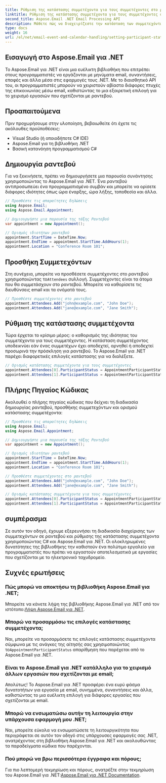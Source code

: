 ```yaml
---
title: Ρύθμιση της κατάστασης συμμετέχοντα για τους συμμετέχοντες στο ραντεβού με C#
linktitle: Ρύθμιση της κατάστασης συμμετέχοντα για τους συμμετέχοντες στο ραντεβού με C#
second_title: Aspose.Email .NET Email Processing API
description: Μάθετε πώς να διαχειρίζεστε την κατάσταση των συμμετεχόντων στα ραντεβού χρησιμοποιώντας C# και Aspose.Email για .NET. Οδηγός βήμα προς βήμα με τον πηγαίο κώδικα.
type: docs
weight: 16
url: /el/net/email-event-and-calendar-handling/setting-participant-status-for-appointment-attendees-with-csharp/
---
```


## Εισαγωγή στο Aspose.Email για .NET

Το Aspose.Email για .NET είναι μια ευέλικτη βιβλιοθήκη που επιτρέπει στους προγραμματιστές να εργάζονται με μηνύματα email, συναντήσεις, επαφές και άλλα μέσα στις εφαρμογές τους .NET. Με το διαισθητικό API του, οι προγραμματιστές μπορούν να χειριστούν αβίαστα διάφορες πτυχές της επικοινωνίας μέσω email, καθιστώντας το μια εξαιρετική επιλογή για το χειρισμό εργασιών που σχετίζονται με ραντεβού.

## Προαπαιτούμενα

Πριν προχωρήσουμε στην υλοποίηση, βεβαιωθείτε ότι έχετε τις ακόλουθες προϋποθέσεις:

- Visual Studio (ή οποιοδήποτε C# IDE)
- Aspose.Email για τη βιβλιοθήκη .NET
- Βασική κατανόηση προγραμματισμού C#

## Δημιουργία ραντεβού

Για να ξεκινήσετε, πρέπει να δημιουργήσετε μια παρουσία συνάντησης χρησιμοποιώντας το Aspose.Email για .NET. Ένα ραντεβού αντιπροσωπεύει ένα προγραμματισμένο συμβάν και μπορείτε να ορίσετε διάφορες ιδιότητες όπως ώρα έναρξης, ώρα λήξης, τοποθεσία και άλλα.

```csharp
// Προσθέστε τις απαραίτητες δηλώσεις
using Aspose.Email;
using Aspose.Email.Appointment;

// Δημιουργήστε μια παρουσία της τάξης Ραντεβού
var appointment = new Appointment();

// Ορισμός ιδιοτήτων ραντεβού
appointment.StartTime = DateTime.Now;
appointment.EndTime = appointment.StartTime.AddHours(1);
appointment.Location = "Conference Room 101";
```

## Προσθήκη Συμμετεχόντων

 Στη συνέχεια, μπορείτε να προσθέσετε συμμετέχοντες στο ραντεβού χρησιμοποιώντας το`Attendees` συλλογή. Συμμετέχοντες είναι τα άτομα που θα συμμετάσχουν στο ραντεβού. Μπορείτε να καθορίσετε τις διευθύνσεις email και τα ονόματά τους.

```csharp
// Προσθέστε συμμετέχοντες στο ραντεβού
appointment.Attendees.Add("john@example.com", "John Doe");
appointment.Attendees.Add("jane@example.com", "Jane Smith");
```

## Ρύθμιση της κατάστασης συμμετέχοντα

Τώρα έρχεται το κρίσιμο μέρος: ο καθορισμός της ιδιότητας του συμμετέχοντα για τους συμμετέχοντες. Η κατάσταση συμμετέχοντος υποδεικνύει εάν ένας συμμετέχων έχει αποδεχτεί, αρνηθεί ή αποδεχτεί προσωρινά την πρόσκληση για ραντεβού. Το Aspose.Email για .NET παρέχει διαφορετικές επιλογές κατάστασης για να διαλέξετε.

```csharp
// Ορισμός κατάστασης συμμετέχοντα για τους συμμετέχοντες
appointment.Attendees[0].ParticipantStatus = AppointmentParticipantStatus.Accepted;
appointment.Attendees[1].ParticipantStatus = AppointmentParticipantStatus.Declined;
```

## Πλήρης Πηγαίος Κώδικας

Ακολουθεί ο πλήρης πηγαίος κώδικας που δείχνει τη διαδικασία δημιουργίας ραντεβού, προσθήκης συμμετεχόντων και ορισμού κατάστασης συμμετέχοντα:

```csharp
// Προσθέστε τις απαραίτητες δηλώσεις
using Aspose.Email;
using Aspose.Email.Appointment;

// Δημιουργήστε μια παρουσία της τάξης Ραντεβού
var appointment = new Appointment();

// Ορισμός ιδιοτήτων ραντεβού
appointment.StartTime = DateTime.Now;
appointment.EndTime = appointment.StartTime.AddHours(1);
appointment.Location = "Conference Room 101";

// Προσθέστε συμμετέχοντες στο ραντεβού
appointment.Attendees.Add("john@example.com", "John Doe");
appointment.Attendees.Add("jane@example.com", "Jane Smith");

// Ορισμός κατάστασης συμμετέχοντα για τους συμμετέχοντες
appointment.Attendees[0].ParticipantStatus = AppointmentParticipantStatus.Accepted;
appointment.Attendees[1].ParticipantStatus = AppointmentParticipantStatus.Declined;
```

## συμπέρασμα

Σε αυτόν τον οδηγό, έχουμε εξερευνήσει τη διαδικασία διαχείρισης των συμμετεχόντων σε ραντεβού και ρύθμισης της κατάστασης συμμετέχοντα χρησιμοποιώντας C# και Aspose.Email για .NET. Οι ολοκληρωμένες δυνατότητες της βιβλιοθήκης την καθιστούν ένα πολύτιμο εργαλείο για προγραμματιστές που πρέπει να εργαστούν αποτελεσματικά με εργασίες που σχετίζονται με το ηλεκτρονικό ταχυδρομείο.

## Συχνές ερωτήσεις

### Πώς μπορώ να αποκτήσω τη βιβλιοθήκη Aspose.Email για .NET;

 Μπορείτε να κάνετε λήψη της βιβλιοθήκης Aspose.Email για .NET από τον ιστότοπο:[Λήψη Aspose.Email για .NET](https://releases.aspose.com).

### Μπορώ να προσαρμόσω τις επιλογές κατάστασης συμμετέχοντα;

 Ναι, μπορείτε να προσαρμόσετε τις επιλογές κατάστασης συμμετέχοντα σύμφωνα με τις ανάγκες της αίτησής σας χρησιμοποιώντας το`AppointmentParticipantStatus` απαρίθμηση που παρέχεται από το Aspose.Email για .NET.

### Είναι το Aspose.Email για .NET κατάλληλο για το χειρισμό άλλων εργασιών που σχετίζονται με email;

Απολύτως! Το Aspose.Email για .NET προσφέρει ένα ευρύ φάσμα δυνατοτήτων για εργασία με email, συνημμένα, συναντήσεις και άλλα, καθιστώντας το μια ευέλικτη επιλογή για διάφορες εργασίες που σχετίζονται με email.

### Μπορώ να ενσωματώσω αυτήν τη λειτουργία στην υπάρχουσα εφαρμογή μου .NET;

Ναι, μπορείτε εύκολα να ενσωματώσετε τη λειτουργικότητα που περιγράφεται σε αυτόν τον οδηγό στις υπάρχουσες εφαρμογές σας .NET, ανατρέχοντας στη βιβλιοθήκη Aspose.Email για .NET και ακολουθώντας τα παραδείγματα κώδικα που παρέχονται.

### Πού μπορώ να βρω περισσότερα έγγραφα και πόρους;

 Για πιο λεπτομερή τεκμηρίωση και πόρους, ανατρέξτε στην τεκμηρίωση του Aspose.Email για .NET:[Aspose.Email για .NET Documentation](https://reference.aspose.com/email/net).